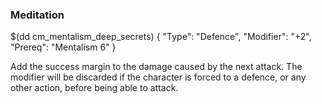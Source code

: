 ### Meditation

$(dd cm_mentalism_deep_secrets)
{ "Type": "Defence",
	"Modifier": "+2",
	"Prereq": "Mentalism 6"
}

Add the success margin to the damage caused by the next attack. 
The modifier will be discarded if the character is forced to a defence, 
or any other action, before being able to attack.
